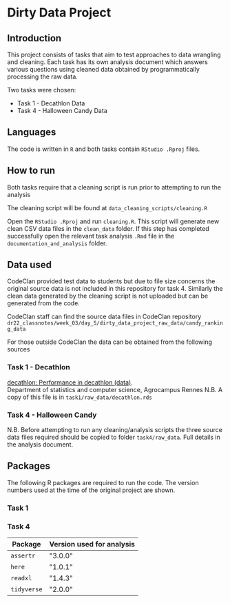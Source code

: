 # Dirty Data Project

## Introduction

This project consists of tasks that aim to test approaches to data wrangling and cleaning. Each task has its own analysis document which answers various 
questions using cleaned data obtained by programmatically processing the raw 
data.

Two tasks were chosen:

* Task 1 - Decathlon Data
* Task 4 - Halloween Candy Data

## Languages

The code is written in `R` and both tasks contain `RStudio .Rproj` files.

## How to run

Both tasks require that a cleaning script is run prior to attempting to run the 
analysis

The cleaning script will be found at
`data_cleaning_scripts/cleaning.R`

Open the `RStudio .Rproj` and run `cleaning.R`. This script will generate new 
clean CSV data files in the `clean_data` folder. If this step has completed 
successfully open the relevant task analysis `.Rmd` file in the `documentation_and_analysis` folder.

## Data used

CodeClan provided test data to students but due to file size concerns the 
original source data is not included in this repository for task 4. Similarly 
the clean data generated by the cleaning script is not uploaded but can be generated from the code.

CodeClan staff can find the source data files in CodeClan repository 
`dr22_classnotes/week_03/day_5/dirty_data_project_raw_data/candy_ranking_data`

For those outside CodeClan the data can be obtained from the following sources

### Task 1 - Decathlon
[decathlon: Performance in decathlon (data)](https://rdrr.io/github/husson/FactoMineR/man/decathlon.html).  
Department of statistics and computer science, Agrocampus Rennes
N.B. A copy of this file is in `task1/raw_data/decathlon.rds`

### Task 4 - Halloween Candy

N.B. Before attempting to run any cleaning/analysis scripts the three source 
data files required should be copied to folder `task4/raw_data`. Full details in the analysis document.

## Packages
The following R packages are required to run the code. The version numbers used 
at the time of the original project are shown.

### Task 1
### Task 4
| Package   | Version used for analysis |
| --------- | ------------------------- |
| `assertr` | "3.0.0" |
| `here` | "1.0.1" |
| `readxl` | "1.4.3" |
| `tidyverse` | "2.0.0" |
